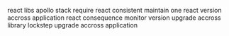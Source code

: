 react libs apollo stack require react consistent maintain one react version accross application react consequence monitor version upgrade accross library lockstep upgrade accross application